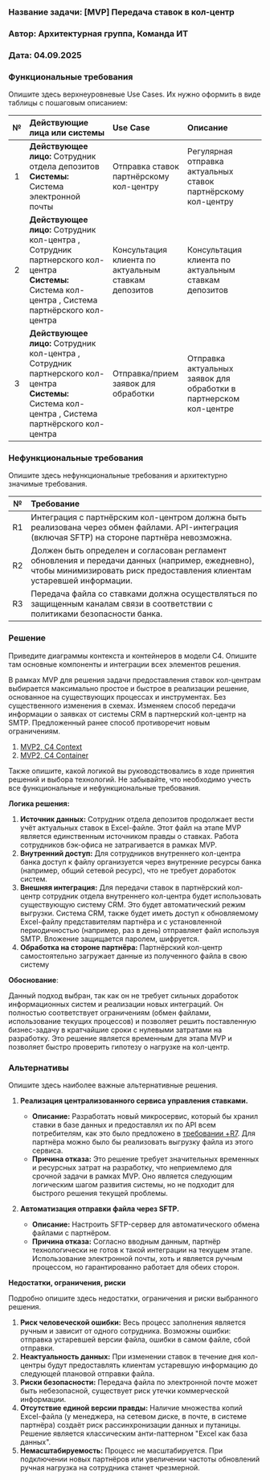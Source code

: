 ### <a name="_b7urdng99y53"></a>__Название задачи:__ [MVP] Передача ставок в кол-центр

### <a name="_hjk0fkfyohdk"></a>__Автор:__ Архитектурная группа, Команда ИТ

### <a name="_uanumrh8zrui"></a>__Дата:__ 04.09.2025

### <a name="_3bfxc9a45514"></a>__Функциональные требования__

Опишите здесь верхнеуровневые Use Cases. Их нужно оформить в виде таблицы с пошаговым описанием:

|**№**|**Действующие лица или системы**|**Use Case**|**Описание**|
| :-: | :- | :- | :- |
| 1 | **Действующее лицо:** Сотрудник отдела депозитов<br>**Системы:** Система электронной почты | Отправка ставок партнёрскому кол-центру | Регулярная отправка актуальных ставок партнёрскому кол-центру  |
| 2 | **Действующее лицо:** Сотрудник кол-центра , Сотрудник партнерского кол-центра <br>**Системы:** Система кол-центра , Система партнёрского кол-центра | Консультация клиента по актуальным ставкам депозитов | Консультация клиента по актуальным ставкам депозитов |
| 3 | **Действующее лицо:** Сотрудник кол-центра , Сотрудник партнерского кол-центра <br>**Системы:** Система кол-центра , Система партнёрского кол-центра | Отправка/прием заявок для обработки | Отправка актуальных заявок для обработки в партнерском кол-центре |

### <a name="_u8xz25hbrgql"></a>__Нефункциональные требования__

Опишите здесь нефункциональные требования и архитектурно значимые требования.

|**№**|**Требование**|
| :-: | :- |
| R1 | Интеграция с партнёрским кол-центром должна быть реализована через обмен файлами. API-интеграция (включая SFTP) на стороне партнёра невозможна. |
| R2 | Должен быть определен и согласован регламент обновления и передачи данных (например, ежедневно), чтобы минимизировать риск предоставления клиентам устаревшей информации. |
| R3 | Передача файла со ставками должна осуществляться по защищенным каналам связи в соответствии с политиками безопасности банка. |

### <a name="_qmphm5d6rvi3"></a>__Решение__

Приведите диаграммы контекста и контейнеров в модели C4. Опишите там основные компоненты и интеграции всех элементов решения.

В рамках MVP для решения задачи предоставления ставок кол-центрам выбирается максимально простое и быстрое в реализации решение, основанное на существующих процессах и инструментах. Без существенного изменения в схемах.
Изменяем способ передачи информации о заявках от системы CRM в партнерский кол-центр на SMTP. Предложенный ранее способ противоречит новым ограничениям.

1. [MVP2, C4 Context](../diagrams/to-be/mvp2_context.puml)
2. [MVP2, C4 Container](../diagrams/to-be/mvp2_container.puml)

Также опишите, какой логикой вы руководствовались в ходе принятия решений и выбора технологий. Не забывайте, что необходимо учесть все функциональные и нефункциональные требования.

**Логика решения:**

1. __Источник данных:__ Сотрудник отдела депозитов продолжает вести учёт актуальных ставок в Excel-файле. Этот файл на этапе MVP является единственным источником правды о ставках. Работа сотрудников бэк-офиса не затрагивается в рамках MVP.
2. __Внутренний доступ:__ Для сотрудников внутреннего кол-центра банка доступ к файлу организуется через внутренние ресурсы банка (например, общий сетевой ресурс), что не требует доработок систем.
3. __Внешняя интеграция:__ Для передачи ставок в партнёрский кол-центр сотрудник отдела внутреннего кол-центра будет использовать существующую систему CRM. Это будет автоматический режим выгрузки. Система CRM, также будет иметь доступ к обновляемому Excel-файлу представителям партнёра и с установленной периодичностью (например, раз в день) отправляет файл используя SMTP. Вложение защищается паролем, шифруется.
4. __Обработка на стороне партнёра:__ Партнёрский кол-центр самостоятельно загружает данные из полученного файла в свою систему

**Обоснование**:

Данный подход выбран, так как он не требует сильных доработок информационных систем и реализации новых интеграций. Он полностью соответствует ограничениям (обмен файлами, использование текущих процессов) и позволяет решить поставленную бизнес-задачу в кратчайшие сроки с нулевыми затратами на разработку. Это решение является временным для этапа MVP и позволяет быстро проверить гипотезу о нагрузке на кол-центр.

### <a name="_bjrr7veeh80c"></a>__Альтернативы__

Опишите здесь наиболее важные альтернативные решения.

1. **Реализация централизованного сервиса управления ставками.**

   - __Описание:__ Разработать новый микросервис, который бы хранил ставки в базе данных и предоставлял их по API всем потребителям, как это было предложено в [требовании +R7](/task2/FURPS+_Standart.md). Для партнёра можно было бы реализовать выгрузку файла из этого сервиса.
   - __Причина отказа:__ Это решение требует значительных временных и ресурсных затрат на разработку, что неприемлемо для срочной задачи в рамках MVP. Оно является следующим логическим шагом развития системы, но не подходит для быстрого решения текущей проблемы.

2. **Автоматизация отправки файла через SFTP.**

   - __Описание:__ Настроить SFTP-сервер для автоматического обмена файлами с партнёром.
   - __Причина отказа:__ Согласно вводным данным, партнёр технологически не готов к такой интеграции на текущем этапе. Использование электронной почты, хоть и является ручным процессом, но гарантированно работает для обеих сторон.

**Недостатки, ограничения, риски**

Подробно опишите здесь недостатки, ограничения и риски выбранного решения.

1. __Риск человеческой ошибки:__ Весь процесс заполнения является ручным и зависит от одного сотрудника. Возможны ошибки: отправка устаревшей версии файла, ошибки в самом файле, сбой отправки.
2. __Неактуальность данных:__ При изменении ставок в течение дня кол-центры будут предоставлять клиентам устаревшую информацию до следующей плановой отправки файла.
3. __Риски безопасности:__ Передача файла по электронной почте может быть небезопасной, существует риск утечки коммерческой информации.
4. __Отсутствие единой версии правды:__ Наличие множества копий Excel-файла (у менеджера, на сетевом диске, в почте, в системе партнёра) создаёт риск рассинхронизации данных и путаницы. Решение является классическим анти-паттерном "Excel как база данных".
5. __Немасштабируемость:__ Процесс не масштабируется. При подключении новых партнёров или увеличении частоты обновлений ручная нагрузка на сотрудника станет чрезмерной.

